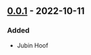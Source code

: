 ## [0.0.1] - 2022-10-11
### Added
- Jubin Hoof

[Unreleased]: https://bitbucket.org/medsetgo/website/src/dev/v0.0.1...HEAD
[0.0.1]: https://github.com/gopalindians/lofiradio/releases/tag/0.0.1

